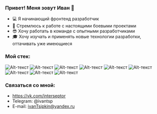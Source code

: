 ### Привет! Меня зовут Иван :wave:

- :computer: Я начинающий фронтенд разработчик
- :muscle: Стремлюсь к работе с настоящими боевыми проектами
- :sunglasses: Хочу работать в команде с опытными разработчиками
- :mortar_board: Хочу изучать и применять новые технологии разработки, оттачивать уже имеющиеся

### Мой стек:
![Alt-текст](https://cdn.icon-icons.com/icons2/2107/PNG/48/file_type_vscode_icon_130084.png)
![Alt-текст](https://cdn.icon-icons.com/icons2/2107/PNG/48/file_type_html_icon_130541.png)
![Alt-текст](https://cdn.icon-icons.com/icons2/2107/PNG/48/file_type_css_icon_130661.png)
![Alt-текст](https://cdn.icon-icons.com/icons2/2107/PNG/48/file_type_styled_icon_130142.png)
![Alt-текст](https://cdn.icon-icons.com/icons2/2107/PNG/48/file_type_js_official_icon_130509.png)
![Alt-текст](https://cdn.icon-icons.com/icons2/2415/PNG/48/typescript_original_logo_icon_146317.png)
![Alt-текст](https://cdn.icon-icons.com/icons2/2415/PNG/48/react_original_logo_icon_146374.png)
![Alt-текст](https://cdn.icon-icons.com/icons2/2107/PNG/48/file_type_git_icon_130581.png)
![Alt-текст](https://cdn.icon-icons.com/icons2/2415/PNG/48/webpack_original_logo_icon_146300.png)

### Связаться со мной:
- https://vk.com/interseptor
- Telegram: @ivantsp
- E-mail: ivanTsipkin@yandex.ru
